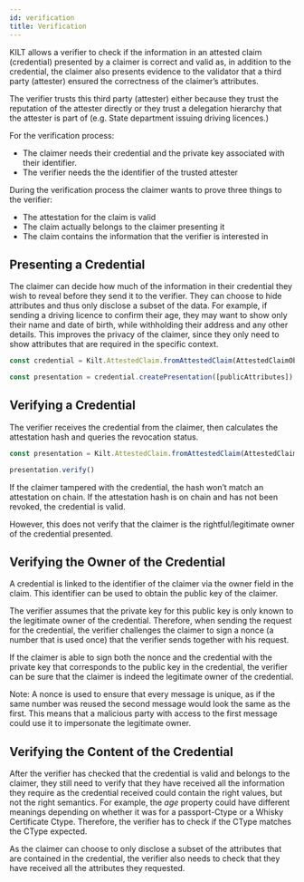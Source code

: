 ```yaml
---
id: verification
title: Verification
---
```


KILT allows a verifier to check if the information in an attested claim (credential) presented by a claimer is correct and valid as, in addition to the credential, the claimer also presents evidence to the validator that a third party (attester) ensured the correctness of the claimer’s attributes.

The verifier trusts this third party (attester) either because they trust the reputation of the attester directly or they trust a delegation hierarchy that the attester is part of (e.g. State department issuing driving licences.)

For the verification process:

- The claimer needs their credential and the private key associated with their identifier.
- The verifier needs the the identifier of the trusted attester

During the verification process the claimer wants to prove three things to the verifier:

- The attestation for the claim is valid
- The claim actually belongs to the claimer presenting it
- The claim contains the information that the verifier is interested in

## Presenting a Credential

The claimer can decide how much of the information in their credential they wish to reveal before they send it to the verifier. They can choose to hide attributes and thus only disclose a subset of the data. For example, if sending a driving licence to confirm their age, they may want to show only their name and date of birth, while withholding their address and any other details. This improves the privacy of the claimer, since they only need to show attributes that are required in the specific context.

```js
const credential = Kilt.AttestedClaim.fromAttestedClaim(AttestedClaimObject)

const presentation = credential.createPresentation([publicAttributes])
```

## Verifying a Credential

The verifier receives the credential from the claimer, then calculates the attestation hash and queries the revocation status.

```js
const presentation = Kilt.AttestedClaim.fromAttestedClaim(AttestedClaimObject)

presentation.verify()
```

If the claimer tampered with the credential, the hash won’t match an attestation on chain. If the attestation hash is on chain and has not been revoked, the credential is valid.

However, this does not verify that the claimer is the rightful/legitimate owner of the credential presented.

## Verifying the Owner of the Credential

A credential is linked to the identifier of the claimer via the owner field in the claim. This identifier can be used to obtain the public key of the claimer.

The verifier assumes that the private key for this public key is only known to the legitimate owner of the credential. Therefore, when sending the request for the credential, the verifier challenges the claimer to sign a nonce (a number that is used once) that the verifier sends together with his request.

If the claimer is able to sign both the nonce and the credential with the private key that corresponds to the public key in the credential, the verifier can be sure that the claimer is indeed the legitimate owner of the credential.

Note: A nonce is used to ensure that every message is unique, as if the same number was reused the second message would look the same as the first. This means that a malicious party with access to the first message could use it to impersonate the legitimate owner.

## Verifying the Content of the Credential

After the verifier has checked that the credential is valid and belongs to the claimer, they still need to verify that they have received all the information they require as the credential received could contain the right values, but not the right semantics. For example, the _age_ property could have different meanings depending on whether it was for a passport-Ctype or a Whisky Certificate Ctype. Therefore, the verifier has to check if the CType matches the CType expected.

As the claimer can choose to only disclose a subset of the attributes that are contained in the credential, the verifier also needs to check that they have received all the attributes they requested.
